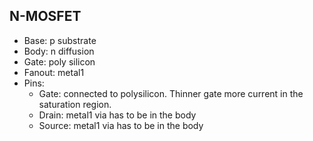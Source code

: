 
## N-MOSFET
- Base: p substrate 
- Body: n diffusion
- Gate: poly silicon
- Fanout: metal1 
- Pins: 
	- Gate: connected to polysilicon. Thinner gate more current in the saturation region.
	- Drain: metal1 via has to be in the body
	- Source: metal1 via has to be in the body